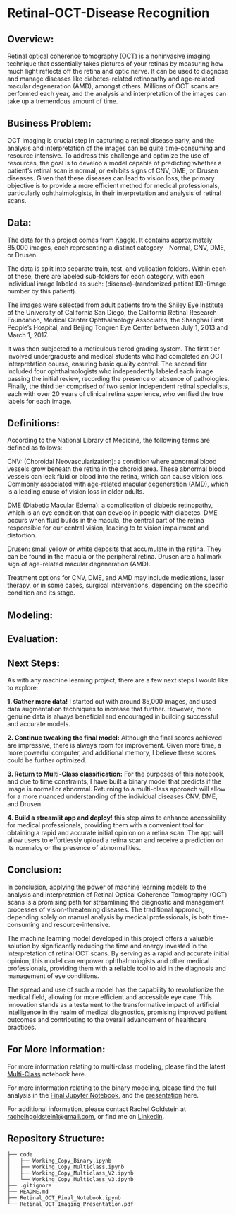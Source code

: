# Retinal-OCT-Disease Recognition

## Overview: 

Retinal optical coherence tomography (OCT) is a noninvasive imaging technique that essentially takes pictures of your retinas by measuring how much light reflects off the retina and optic nerve. It can be used to diagnose and manage diseases like diabetes-related retinopathy and age-related macular degeneration (AMD), amongst others. Millions of OCT scans are performed each year, and the analysis and interpretation of the images can take up a tremendous amount of time.

## Business Problem:

OCT imaging is crucial step in capturing a retinal disease early, and the analysis and interpretation of the images can be quite time-consuming and resource intensive. To address this challenge and optimize the use of resources, the goal is to develop a model capable of predicting whether a patient’s retinal scan is normal, or exhibits signs of CNV, DME, or Drusen diseases. Given that these diseases can lead to vision loss, the primary objective is to provide a more efficient method for medical professionals, particularly ophthalmologists, in their interpretation and analysis of retinal scans. 

## Data:

The data for this project comes from [Kaggle](https://www.kaggle.com/datasets/paultimothymooney/kermany2018/data). It contains approximately 85,000 images, each representing a distinct category - Normal, CNV, DME, or Drusen.

The data is split into separate train, test, and validation folders. Within each of these, there are labeled sub-folders for each category, with each individual image labeled as such: (disease)-(randomized patient ID)-(image number by this patient).

The images were selected from adult patients from the Shiley Eye Institute of the University of California San Diego, the California Retinal Research Foundation, Medical Center Ophthalmology Associates, the Shanghai First People’s Hospital, and Beijing Tongren Eye Center between July 1, 2013 and March 1, 2017. 

It was then subjected to a meticulous tiered grading system. The first tier involved undergraduate and medical students who had completed an OCT interpretation course, ensuring basic quality control. The second tier included four ophthalmologists who independently labeled each image passing the initial review, recording the presence or absence of pathologies. Finally, the third tier comprised of two senior independent retinal specialists, each with over 20 years of clinical retina experience, who verified the true labels for each image.

## Definitions:

According to the National Library of Medicine, the following terms are defined as follows:

CNV: (Choroidal Neovascularization): a condition where abnormal blood vessels grow beneath the retina in the choroid area. These abnormal blood vessels can leak fluid or blood into the retina, which can cause vision loss. Commonly associated with age-related macular degeneration (AMD), which is a leading cause of vision loss in older adults.

DME (Diabetic Macular Edema): a complication of diabetic retinopathy, which is an eye condition that can develop in people with diabetes. DME occurs when fluid builds in the macula, the central part of the retina responsible for our central vision, leading to to vision impairment and distortion.

Drusen: small yellow or white deposits that accumulate in the retina. They can be found in the macula or the peripheral retina. Drusen are a hallmark sign of age-related macular degeneration (AMD).

Treatment options for CNV, DME, and AMD may include medications, laser therapy, or in some cases, surgical interventions, depending on the specific condition and its stage.

## Modeling:


## Evaluation:


## Next Steps:

As with any machine learning project, there are a few next steps I would like to explore:

**1. Gather more data!** I started out with around 85,000 images, and used data augmentation techniques to increase that further. However, more genuine data is always beneficial and encouraged in building successful and accurate models.

**2. Continue tweaking the final model:** Although the final scores achieved are impressive, there is always room for improvement. Given more time, a more powerful computer, and additional memory, I believe these scores could be further optimized. 

**3. Return to Multi-Class classification:** For the purposes of this notebook, and due to time constraints, I have built a binary model that predicts if the image is normal or abnormal. Returning to a multi-class approach will allow for a more nuanced understanding of the individual diseases CNV, DME, and Drusen.

**4. Build a streamlit app and deploy!** this step aims to enhance accessibility for medical professionals, providing them with a convenient tool for obtaining a rapid and accurate initial opinion on a retina scan. The app will allow users to effortlessly upload a retina scan and receive a prediction on its normalcy or the presence of abnormalities.

## Conclusion:

In conclusion, applying the power of machine learning models to the analysis and interpretation of Retinal Optical Coherence Tomography (OCT) scans is a promising path for streamlining the diagnostic and management processes of vision-threatening diseases. The traditional approach, depending solely on manual analysis by medical professionals, is both time-consuming and resource-intensive.

The machine learning model developed in this project offers a valuable solution by significantly reducing the time and energy invested in the interpretation of retinal OCT scans. By serving as a rapid and accurate initial opinion, this model can empower ophthalmologists and other medical professionals, providing them with a reliable tool to aid in the diagnosis and management of eye conditions.

The spread and use of such a model has the capability to revolutionize the medical field, allowing for more efficient and accessible eye care. This innovation stands as a testament to the transformative impact of artificial intelligence in the realm of medical diagnostics, promising improved patient outcomes and contributing to the overall advancement of healthcare practices.

## For More Information:
For more information relating to multi-class modeling, please find the latest [Multi-Class](./Code/Working_Copy_Multiclass_V3.ipynb) notebook here. 

For more information relating to the binary modeling, please find the full analysis in the [Final Jupyter Notebook](./Retinal_OCT_Final_Notebook.ipynb), and the [presentation](./Retinal_OCT_Imaging_Presentation.pdf) here.

For additional information, please contact Rachel Goldstein at [rachelhgoldstein1@gmail.com](mailto:rachelhgoldstein1@gmail.com), or find me on [Linkedin](https://www.linkedin.com/in/rachel-h-goldstein/). 

## Repository Structure:
```
├── code
│   ├── Working_Copy_Binary.ipynb
│   ├── Working_Copy_Multiclass.ipynb
│   ├── Working_Copy_Multiclass_V2.ipynb
│   └── Working_Copy_Multiclass_v3.ipynb
├── .gitignore
├── README.md
├── Retinal_OCT_Final_Notebook.ipynb
└── Retinal_OCT_Imaging_Presentation.pdf
```
